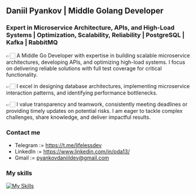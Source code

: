 ## Daniil Pyankov | Middle Golang Developer

### Expert in Microservice Architecture, APIs, and High-Load Systems | Optimization, Scalability, Reliability | PostgreSQL | Kafka | RabbitMQ

👉🏻 A Middle Go Developer with expertise in building scalable microservice architectures, developing APIs, and optimizing high-load systems. I focus on delivering reliable solutions with full test coverage for critical functionality.

👉🏻 I excel in designing database architectures, implementing microservice interaction patterns, and identifying performance bottlenecks. 

👉🏻 I value transparency and teamwork, consistently meeting deadlines or providing timely updates on potential risks. I am eager to tackle complex challenges, share knowledge, and deliver impactful results. 

### Contact me
- Telegram := https://t.me/lifelessdev
- LinkedIn := https://www.linkedin.com/in/pda13/
- Gmail := pyankovdaniildev@gmail.com

### My skills
[![My Skills](https://skillicons.dev/icons?i=go,postgres,kafka,rabbitmq,redis)](https://skillicons.dev)
